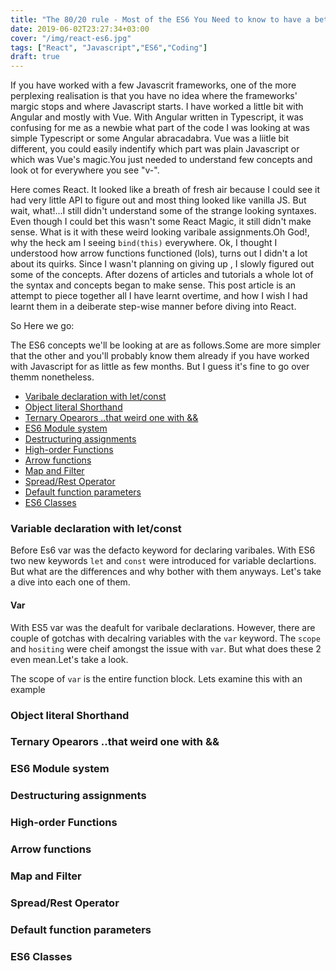 ```yaml
---
title: "The 80/20 rule - Most of the ES6 You Need to know to have a better start with React."
date: 2019-06-02T23:27:34+03:00
cover: "/img/react-es6.jpg"
tags: ["React", "Javascript","ES6","Coding"]
draft: true
---
```


If you have worked with a few Javascrit frameworks, one of the more perplexing realisation is that you have no idea where the frameworks' margic stops and where Javascript starts. I have worked a little bit with Angular and mostly with Vue. With Angular written in Typescript, it was confusing for me as a newbie what part of the code I was looking at was simple Typescript or some Angular abracadabra. Vue was a liitle bit different, you could easily indentify which part was plain Javascript or which was Vue's magic.You just needed to understand few concepts and look ot for everywhere you see "v-".


Here comes React. It looked like a breath of fresh air because I could see it had very little API to figure out and most thing looked like vanilla JS. But wait, what!...I still didn't understand some of the strange looking syntaxes. Even though I could bet this wasn't some React Magic, it still didn't make sense. What is it with these weird looking varibale assignments.Oh God!, why the heck am I seeing ```bind(this)``` everywhere. Ok, I thought I understood how arrow functions functioned (lols), turns out I didn't a lot about its quirks. Since I wasn't planning on giving up , I slowly figured out some of the concepts. After dozens of articles and tutorials a whole lot of the syntax and concepts began to make sense. This post article is an attempt to piece together all I have learnt overtime, and how I wish I had learnt them in a deiberate step-wise manner before diving into React.

So Here we go:

The ES6 concepts we'll be looking at are as follows.Some are more simpler that the other and you'll probably know them already if you have worked with Javascript for as little as few months. But I guess it's fine to go over themm nonetheless.

* [Varibale declaration with let/const](#variable-declaration-with-let-const)
* [Object literal Shorthand](###object-literal-shorthand)
* [Ternary Opearors ..that weird one with &&](##ternary-opearors)
* [ES6 Module system](###eS6-module-system)
* [Destructuring assignments](###destructuring-assignments)
* [High-order Functions](###high-order-functions)
* [Arrow functions](###arrow-functions)
* [Map and Filter](###map-and-filter)
* [Spread/Rest Operator](###spread-rest-operator)
* [Default function parameters](###default-function-parameters)
* [ES6 Classes](###es6-classes)




### Variable declaration with let/const
Before Es6 var was the defacto keyword for declaring varibales. With ES6 two new keywords ```let``` and ```const``` were introduced for variable declartions. But what are the differences and why bother with them anyways. Let's take a dive into each one of them.
#### Var
With ES5 var was the deafult for varibale declarations. However, there are couple of gotchas with decalring variables with the ```var``` keyword. The ```scope``` and ```hositing``` were cheif amongst the issue with ```var```. But what does these 2 even mean.Let's take a look.

The scope of ```var``` is the entire function block. Lets examine this with an example

<!-- ```javascript
var myName = "John"
function testVar() {
var myName = "Now Joshua"
console.log(myName)
}
console.log(myName)


``` -->


### Object literal Shorthand
### Ternary Opearors ..that weird one with &&
### ES6 Module system
### Destructuring assignments
### High-order Functions
### Arrow functions
### Map and Filter
### Spread/Rest Operator
### Default function parameters
### ES6 Classes
